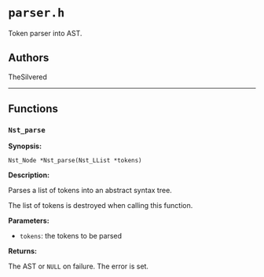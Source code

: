 # `parser.h`

Token parser into AST.

## Authors

TheSilvered

---

## Functions

### `Nst_parse`

**Synopsis:**

```better-c
Nst_Node *Nst_parse(Nst_LList *tokens)
```

**Description:**

Parses a list of tokens into an abstract syntax tree.

The list of tokens is destroyed when calling this function.

**Parameters:**

- `tokens`: the tokens to be parsed

**Returns:**

The AST or `NULL` on failure. The error is set.
